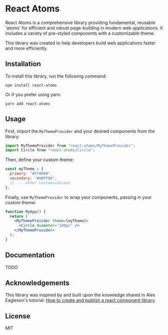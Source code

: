 # React Atoms

React Atoms is a comprehensive library providing fundamental, reusable 'atoms' for efficient and robust page-building in modern web applications. It includes a variety of pre-styled components with a customizable theme.

This library was created to help developers build web applications faster and more efficiently.

## Installation

To install this library, run the following command:

```shell
npm install react-atoms
```

Or if you prefer using yarn:

```shell
yarn add react-atoms
```

## Usage

First, import the `MyThemeProvider` and your desired components from the library:

```jsx
import MyThemeProvider from "react-atoms/MyThemeProvider";
import Circle from "react-atoms/Circle";
```

Then, define your custom theme:

```jsx
const myTheme = {
  primary: "#FF0000",
  secondary: "#00FF00",
  // ... other customizations
};
```

Finally, use `MyThemeProvider` to wrap your components, passing in your custom theme:

```jsx
function MyApp() {
  return (
    <MyThemeProvider theme={myTheme}>
      <Circle diameter="100px" />
    </MyThemeProvider>
  );
}
```

## Documentation

TODO

## Acknowledgements

This library was inspired by and built upon the knowledge shared in Alex Eagleson's tutorial: [How to create and publish a react component library](https://dev.to/alexeagleson/how-to-create-and-publish-a-react-component-library-2oe).

## License

MIT
